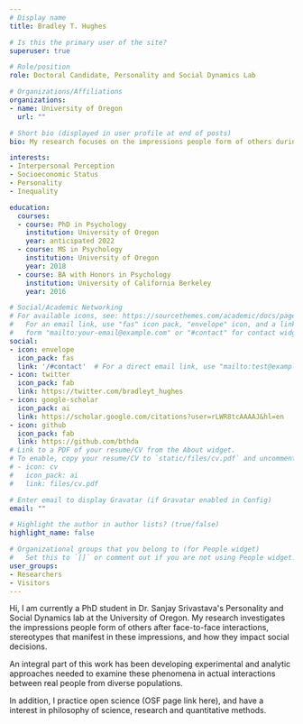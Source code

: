 ```yaml
---
# Display name
title: Bradley T. Hughes

# Is this the primary user of the site?
superuser: true

# Role/position
role: Doctoral Candidate, Personality and Social Dynamics Lab

# Organizations/Affiliations
organizations:
- name: University of Oregon
  url: ""

# Short bio (displayed in user profile at end of posts)
bio: My research focuses on the impressions people form of others during initial encounters and the contexts that lead to accuracy and bias

interests:
- Interpersonal Perception
- Socioeconomic Status
- Personality
- Inequality

education:
  courses:
  - course: PhD in Psychology
    institution: University of Oregon
    year: anticipated 2022
  - course: MS in Psychology
    institution: University of Oregon
    year: 2018
  - course: BA with Honors in Psychology
    institution: University of California Berkeley
    year: 2016

# Social/Academic Networking
# For available icons, see: https://sourcethemes.com/academic/docs/page-builder/#icons
#   For an email link, use "fas" icon pack, "envelope" icon, and a link in the
#   form "mailto:your-email@example.com" or "#contact" for contact widget.
social:
- icon: envelope
  icon_pack: fas
  link: '/#contact'  # For a direct email link, use "mailto:test@example.org".
- icon: twitter
  icon_pack: fab
  link: https://twitter.com/bradleyt_hughes
- icon: google-scholar
  icon_pack: ai
  link: https://scholar.google.com/citations?user=rLWR8tcAAAAJ&hl=en
- icon: github
  icon_pack: fab
  link: https://github.com/bthda
# Link to a PDF of your resume/CV from the About widget.
# To enable, copy your resume/CV to `static/files/cv.pdf` and uncomment the lines below.
# - icon: cv
#   icon_pack: ai
#   link: files/cv.pdf

# Enter email to display Gravatar (if Gravatar enabled in Config)
email: ""

# Highlight the author in author lists? (true/false)
highlight_name: false

# Organizational groups that you belong to (for People widget)
#   Set this to `[]` or comment out if you are not using People widget.
user_groups:
- Researchers
- Visitors
---
```


Hi, I am currently a PhD student in Dr. Sanjay Srivastava's Personality and Social Dynamics lab at the University of Oregon. My research investigates the impressions people form of others after face-to-face interactions, stereotypes that manifest in these impressions, and how they impact social decisions.

An integral part of this work has been developing experimental and analytic approaches needed to examine these phenomena in actual interactions between real people from diverse populations.

In addition, I practice open science (OSF page link here), and have a interest in philosophy of science, research and quantitative methods.


